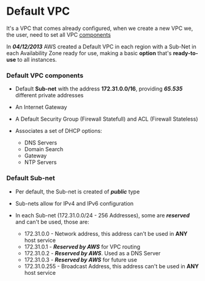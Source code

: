 # Default VPC

It's a VPC that comes already configured, when we create a new VPC we, the user, need to set all VPC [components](#default-vpc-components)

In ***04/12/2013*** AWS created a Default VPC in each region with a Sub-Net in each Availability Zone ready for use, making a basic **option** that's **ready-to-use** to all instances.

### Default VPC components

- Default **Sub-net** with the address **172.31.0.0/16**, providing ***65.535*** different private addresses

- An Internet Gateway

- A Default Security Group (Firewall Statefull) and ACL (Firewall Stateless)

- Associates a set of DHCP options:
    - DNS Servers
    - Domain Search
    - Gateway
    - NTP Servers

### Default Sub-net

- Per default, the Sub-net is created of ***public*** type

- Sub-nets allow for IPv4 and IPv6 configuration

- In each Sub-net (172.31.0.0/24 - 256 Addresses), some are ***reserved*** and can't be used, those are:

    - 172.31.0.0 - Network address, this address can't be used in **ANY** host service
    - 172.31.0.1 - ***Reserved by AWS*** for VPC routing
    - 172.31.0.2 - ***Reserved by AWS***. Used as a DNS Server
    - 172.31.0.3 - ***Reserved by AWS*** for future use
    - 172.31.0.255 - Broadcast Address, this address can't be used in **ANY** host service